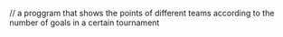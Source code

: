 // a proggram that shows the points of different teams according to the number of goals in a certain tournament


